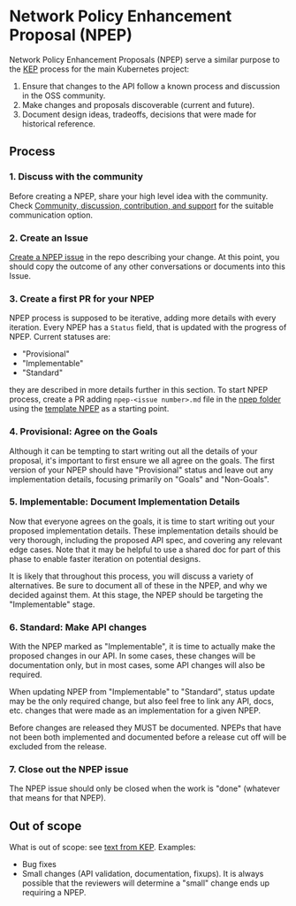 # Network Policy Enhancement Proposal (NPEP)

Network Policy Enhancement Proposals (NPEP) serve a similar purpose to the [KEP][kep]
process for the main Kubernetes project:

1. Ensure that changes to the API follow a known process and discussion
   in the OSS community.
2. Make changes and proposals discoverable (current and future).
3. Document design ideas, tradeoffs, decisions that were made for
   historical reference.

## Process

### 1. Discuss with the community
Before creating a NPEP, share your high level idea with the community. Check
[Community, discussion, contribution, and support](/#community-discussion-contribution-and-support)
for the suitable communication option.

### 2. Create an Issue
[Create a NPEP issue](https://github.com/kubernetes-sigs/network-policy-api/issues/new?assignees=&labels=kind%2Fenhancement&projects=&template=enhancement-proposal.md&title=%5BENHANCEMENT%5D) 
in the repo describing your change.
At this point, you should copy the outcome of any other conversations or documents
into this Issue.

### 3. Create a first PR for your NPEP
NPEP process is supposed to be iterative, adding more details with every iteration.
Every NPEP has a `Status` field, that is updated with the progress of NPEP.
Current statuses are:

* "Provisional"
* "Implementable"
* "Standard"

they are described in more details further in this section.
To start NPEP process, create a PR adding `npep-<issue number>.md` file in the 
[npep folder](https://github.com/kubernetes-sigs/network-policy-api/tree/master/npep)
using the [template NPEP](https://github.com/kubernetes-sigs/network-policy-api/blob/master/npep/npep-95.md) as a starting point. 

### 4. Provisional: Agree on the Goals
Although it can be tempting to start writing out all the details of your
proposal, it's important to first ensure we all agree on the goals. The first
version of your NPEP should have "Provisional" status and leave out any implementation details, 
focusing primarily on "Goals" and "Non-Goals".

### 5. Implementable: Document Implementation Details
Now that everyone agrees on the goals, it is time to start writing out your
proposed implementation details. These implementation details should be very
thorough, including the proposed API spec, and covering any relevant edge cases.
Note that it may be helpful to use a shared doc for part of this phase to enable
faster iteration on potential designs.

It is likely that throughout this process, you will discuss a variety of
alternatives. Be sure to document all of these in the NPEP, and why we decided
against them. At this stage, the NPEP should be targeting the "Implementable" stage.

### 6. Standard: Make API changes
With the NPEP marked as "Implementable", it is time to actually make the proposed changes in our API. 
In some cases, these changes will be documentation
only, but in most cases, some API changes will also be required.

When updating NPEP from "Implementable" to "Standard", status update may be the 
only required change, but also feel free to link any API, docs, etc. changes that
were made as an implementation for a given NPEP.

Before changes are released they MUST be documented. NPEPs that have not been
both implemented and documented before a release cut off will be excluded from
the release.


### 7. Close out the NPEP issue
The NPEP issue should only be closed when the work is "done" (whatever
that means for that NPEP).

## Out of scope

What is out of scope: see [text from KEP][kep-when-to-use]. Examples:

* Bug fixes
* Small changes (API validation, documentation, fixups). It is always
  possible that the reviewers will determine a "small" change ends up
  requiring a NPEP.

[kep]: https://github.com/kubernetes/enhancements
[kep-when-to-use]: https://github.com/kubernetes/enhancements/tree/master/keps#do-i-have-to-use-the-kep-process
